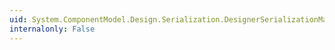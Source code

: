 ```yaml
---
uid: System.ComponentModel.Design.Serialization.DesignerSerializationManager.System#ComponentModel#Design#Serialization#IDesignerSerializationManager#CreateInstance(System.Type,System.Collections.ICollection,System.String,System.Boolean)
internalonly: False
---
```


